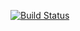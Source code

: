 [![Build Status](https://travis-ci.org/xomageimer/HomeWorksOTUS.svg?branch=master)](https://travis-ci.org/xomageimer/HomeWorksOTUS)